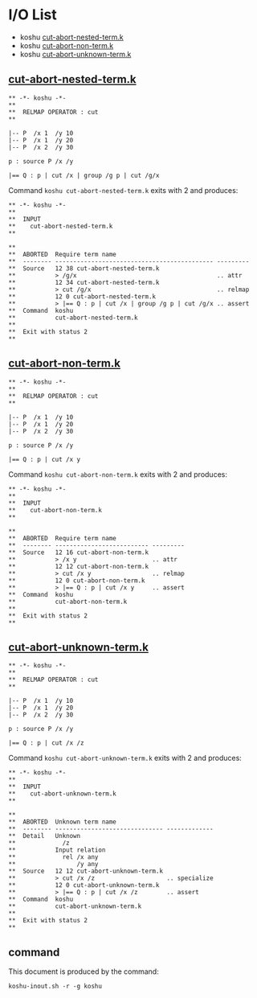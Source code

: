 # I/O List

- koshu [cut-abort-nested-term.k](#cut-abort-nested-termk)
- koshu [cut-abort-non-term.k](#cut-abort-non-termk)
- koshu [cut-abort-unknown-term.k](#cut-abort-unknown-termk)



## [cut-abort-nested-term.k](cut-abort-nested-term.k)

```
** -*- koshu -*-
**
**  RELMAP OPERATOR : cut
**

|-- P  /x 1  /y 10
|-- P  /x 1  /y 20
|-- P  /x 2  /y 30

p : source P /x /y

|== Q : p | cut /x | group /g p | cut /g/x
```

Command `koshu cut-abort-nested-term.k` exits with 2 and produces:

```
** -*- koshu -*-
**
**  INPUT
**    cut-abort-nested-term.k
**

**
**  ABORTED  Require term name
**  -------- -------------------------------------------- ---------
**  Source   12 38 cut-abort-nested-term.k
**           > /g/x                                       .. attr
**           12 34 cut-abort-nested-term.k
**           > cut /g/x                                   .. relmap
**           12 0 cut-abort-nested-term.k
**           > |== Q : p | cut /x | group /g p | cut /g/x .. assert
**  Command  koshu
**           cut-abort-nested-term.k
**
**  Exit with status 2
**
```



## [cut-abort-non-term.k](cut-abort-non-term.k)

```
** -*- koshu -*-
**
**  RELMAP OPERATOR : cut
**

|-- P  /x 1  /y 10
|-- P  /x 1  /y 20
|-- P  /x 2  /y 30

p : source P /x /y

|== Q : p | cut /x y
```

Command `koshu cut-abort-non-term.k` exits with 2 and produces:

```
** -*- koshu -*-
**
**  INPUT
**    cut-abort-non-term.k
**

**
**  ABORTED  Require term name
**  -------- -------------------------- ---------
**  Source   12 16 cut-abort-non-term.k
**           > /x y                     .. attr
**           12 12 cut-abort-non-term.k
**           > cut /x y                 .. relmap
**           12 0 cut-abort-non-term.k
**           > |== Q : p | cut /x y     .. assert
**  Command  koshu
**           cut-abort-non-term.k
**
**  Exit with status 2
**
```



## [cut-abort-unknown-term.k](cut-abort-unknown-term.k)

```
** -*- koshu -*-
**
**  RELMAP OPERATOR : cut
**

|-- P  /x 1  /y 10
|-- P  /x 1  /y 20
|-- P  /x 2  /y 30

p : source P /x /y

|== Q : p | cut /x /z
```

Command `koshu cut-abort-unknown-term.k` exits with 2 and produces:

```
** -*- koshu -*-
**
**  INPUT
**    cut-abort-unknown-term.k
**

**
**  ABORTED  Unknown term name
**  -------- ------------------------------ -------------
**  Detail   Unknown
**             /z
**           Input relation
**             rel /x any
**                 /y any
**  Source   12 12 cut-abort-unknown-term.k
**           > cut /x /z                    .. specialize
**           12 0 cut-abort-unknown-term.k
**           > |== Q : p | cut /x /z        .. assert
**  Command  koshu
**           cut-abort-unknown-term.k
**
**  Exit with status 2
**
```



## command

This document is produced by the command:

```
koshu-inout.sh -r -g koshu
```
